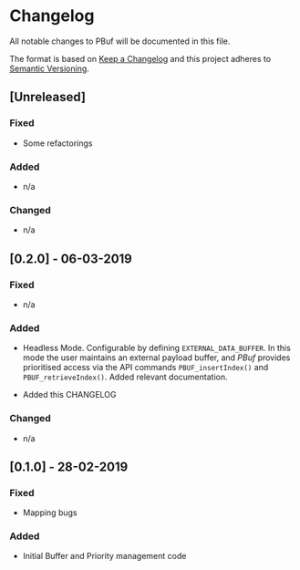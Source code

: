 # Changelog
All notable changes to PBuf will be documented in this file.

The format is based on [Keep a Changelog](http://keepachangelog.com/en/1.0.0/)
and this project adheres to [Semantic Versioning](http://semver.org/spec/v2.0.0.html).

## [Unreleased]

### Fixed
- Some refactorings

### Added
- n/a

### Changed
- n/a

## [0.2.0] - 06-03-2019

### Fixed
- n/a

### Added
- Headless Mode. Configurable by defining `EXTERNAL_DATA_BUFFER`. In this mode the user maintains an external payload buffer, and *PBuf* provides prioritised access via the API commands `PBUF_insertIndex()` and `PBUF_retrieveIndex()`. Added relevant documentation.

- Added this CHANGELOG

### Changed
- n/a

## [0.1.0] - 28-02-2019

### Fixed

- Mapping bugs

### Added

- Initial Buffer and Priority management code
